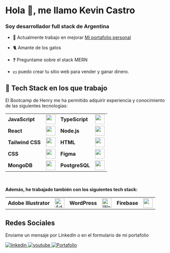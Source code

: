 # Hola 👋, me llamo Kevin Castro

### Soy desarrollador full stack de Argentina
  

- 🔭 Actualmente trabajo en mejorar [Mi portafolio personal](https://portafolio3-95zh.vercel.app/)  
  

- 🐈 Amante de los gatos
  

- ❓ Preguntame sobre el stack MERN   
  

- 💵 puedo crear tu sitio web para vender y ganar dinero.  
  

## 🚀 Tech Stack en los que trabajo
El Bootcamp de Henry me ha permitido adquirir experiencia y conocimiento de las siguientes tecnologias:

<table>
  <tr>
    <td><strong>JavaScript</strong></td>
    <td><img src="https://cdn.jsdelivr.net/gh/devicons/devicon/icons/javascript/javascript-original.svg" height="30"/></td>
    <td><strong>TypeScript</strong></td>
    <td><img src="https://cdn.jsdelivr.net/gh/devicons/devicon/icons/typescript/typescript-original.svg" height="30"/></td>
  </tr>
  <tr>
    <td><strong>React</strong></td>
    <td><img src="https://cdn.jsdelivr.net/gh/devicons/devicon/icons/react/react-original.svg" height="30"/></td>
    <td><strong>Node.js</strong></td>
    <td><img src="https://cdn.jsdelivr.net/gh/devicons/devicon/icons/nodejs/nodejs-original.svg" height="30"/></td>
  </tr>
  <tr>
    <td><strong>Tailwind CSS</strong></td>
    <td><img src="https://www.vectorlogo.zone/logos/tailwindcss/tailwindcss-icon.svg" height="30"/></td>
    <td><strong>HTML</strong></td>
    <td><img src="https://cdn.jsdelivr.net/gh/devicons/devicon/icons/html5/html5-original.svg" height="30"/></td>
  </tr>
  <tr>
    <td><strong>CSS</strong></td>
    <td><img src="https://cdn.jsdelivr.net/gh/devicons/devicon/icons/css3/css3-original.svg" height="30"/></td>
    <td><strong>Figma</strong></td>
    <td><img src="https://cdn.jsdelivr.net/gh/devicons/devicon/icons/figma/figma-original.svg" height="30"/></td>
  </tr>
  <tr>
    <td><strong>MongoDB</strong></td>
    <td><img src="https://cdn.jsdelivr.net/gh/devicons/devicon/icons/mongodb/mongodb-original.svg" height="30"/></td>
    <td><strong>PostgreSQL</strong></td>
    <td><img src="https://cdn.jsdelivr.net/gh/devicons/devicon/icons/postgresql/postgresql-original.svg" height="30"/></td>
  </tr>
</table>

<br/>

**Además, he trabajado también con los siguientes tech stack:**

<table>
  <tr>
    <td><strong>Adobe Illustrator</strong></td>
    <td><img src="https://upload.wikimedia.org/wikipedia/commons/f/fb/Adobe_Illustrator_CC_icon.svg" height="30" alt="Adobe Illustrator" /></td>
    <td><strong>WordPress</strong></td>
    <td><img src="https://upload.wikimedia.org/wikipedia/commons/9/98/WordPress_blue_logo.svg" height="30" alt="WordPress azul" /></td>
    <td><strong>Firebase</strong></td>
    <td><img src="https://cdn.jsdelivr.net/gh/devicons/devicon/icons/firebase/firebase-plain.svg" height="30" /></td>
  </tr>
</table>


## Redes Sociales
Enviame un mensaje por LinkedIn o en el formulario de mi portafolio
<div align="start">
<a href="https://www.linkedin.com/in/kevin-castro-b12357214/" target="_blank">
<img src=https://img.shields.io/badge/linkedin-%231E77B5.svg?&style=for-the-badge&logo=linkedin&logoColor=white alt=linkedin style="margin-bottom: 5px;" />
</a>
<a href="https://www.youtube.com/@practicandoprogramacion2022" target="_blank">
<img src=https://img.shields.io/badge/youtube-%23EE4831.svg?&style=for-the-badge&logo=youtube&logoColor=white alt=youtube style="margin-bottom: 5px;" />
</a>
<a href="https://portafolio3-95zh.vercel.app/" target="_blank">
<img src="https://img.shields.io/badge/Portafolio-%2324292e.svg?&style=for-the-badge&logo=portfolio&logoColor=white" alt="Portafolio" style="margin-bottom: 5px;" />
</a>
</div>  
  

<br/>  
